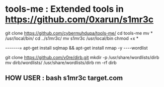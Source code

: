 # tools-me : Extended tools in https://github.com/0xarun/s1mr3c

git clone https://github.com/cybermuhdupa/tools-me/
cd tools-me
mv * /usr/local/bin/
cd ../s1mr3c/
mv s1mr3c /usr/local/bin
chmod +x *


-------=
apt-get install sqlmap && apt-get install nmap -y
----wordlist


git clone https://github.com/v0re/dirb.git
mkdir -p /usr/share/wordlists/dirb
mv dirb/wordlists/ /usr/share/wordlists/dirb
rm -rf dirb

HOW USER : bash s1mr3c target.com
---
